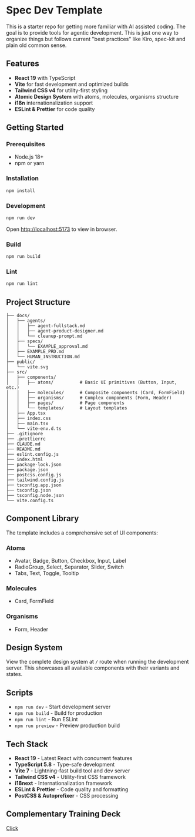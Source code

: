 # Spec Dev Template

This is a starter repo for getting more familiar with AI assisted coding. The goal is to provide tools for agentic development. This is just one way to organize things but follows current "best practices" like Kiro, spec-kit and plain old common sense.

## Features

- **React 19** with TypeScript
- **Vite** for fast development and optimized builds
- **Tailwind CSS v4** for utility-first styling
- **Atomic Design System** with atoms, molecules, organisms structure
- **i18n** internationalization support
- **ESLint & Prettier** for code quality

## Getting Started

### Prerequisites

- Node.js 18+
- npm or yarn

### Installation

```bash
npm install
```

### Development

```bash
npm run dev
```

Open [http://localhost:5173](http://localhost:5173) to view in browser.

### Build

```bash
npm run build
```

### Lint

```bash
npm run lint
```

## Project Structure

```
├── docs/
│   ├── agents/
│   │   ├── agent-fullstack.md
│   │   ├── agent-product-designer.md
│   │   └── cleanup-prompt.md
│   ├── specs/
│   │   └── EXAMPLE_approval.md
│   ├── EXAMPLE_PRD.md
│   └── HUMAN_INSTRUCTION.md
├── public/
│   └── vite.svg
├── src/
│   ├── components/
│   │   ├── atoms/          # Basic UI primitives (Button, Input, etc.)
│   │   ├── molecules/      # Composite components (Card, FormField)
│   │   ├── organisms/      # Complex components (Form, Header)
│   │   ├── pages/          # Page components
│   │   └── templates/      # Layout templates
│   ├── App.tsx
│   ├── index.css
│   ├── main.tsx
│   └── vite-env.d.ts
├── .gitignore
├── .prettierrc
├── CLAUDE.md
├── README.md
├── eslint.config.js
├── index.html
├── package-lock.json
├── package.json
├── postcss.config.js
├── tailwind.config.js
├── tsconfig.app.json
├── tsconfig.json
├── tsconfig.node.json
└── vite.config.ts
```

## Component Library

The template includes a comprehensive set of UI components:

### Atoms
- Avatar, Badge, Button, Checkbox, Input, Label
- RadioGroup, Select, Separator, Slider, Switch
- Tabs, Text, Toggle, Tooltip

### Molecules
- Card, FormField

### Organisms
- Form, Header

## Design System

View the complete design system at `/` route when running the development server. This showcases all available components with their variants and states.

## Scripts

- `npm run dev` - Start development server
- `npm run build` - Build for production
- `npm run lint` - Run ESLint
- `npm run preview` - Preview production build

## Tech Stack

- **React 19** - Latest React with concurrent features
- **TypeScript 5.8** - Type-safe development
- **Vite 7** - Lightning-fast build tool and dev server
- **Tailwind CSS v4** - Utility-first CSS framework
- **i18next** - Internationalization framework
- **ESLint & Prettier** - Code quality and formatting
- **PostCSS & Autoprefixer** - CSS processing

## Complementary Training Deck

[Click](https://docs.google.com/presentation/d/1z-5guoAgFqe0DF-VO6LanJEPR6AxVFs2sBbpPIkqAcA/edit?usp=sharing)